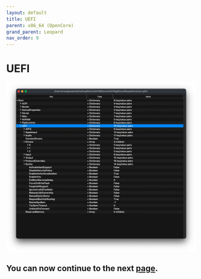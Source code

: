 ```yaml
---
layout: default
title: UEFI
parent: x86_64 (OpenCore)
grand_parent: Leopard
nav_order: 9
---
```


# UEFI

<a href="https://raw.githubusercontent.com/royalgraphx/DarwinKVM/main/docs/assets/OpenCoreUEFI.png"><img src="../../../assets/OpenCoreUEFI.png" alt=""></a>



## You can now continue to the next <a href="../09-Complete">page</a>.
